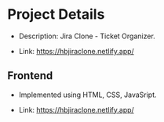 # Project Details

- Description: Jira Clone - Ticket Organizer.

- Link: https://hbjiraclone.netlify.app/

## Frontend

- Implemented using HTML, CSS, JavaSript.

- Link: https://hbjiraclone.netlify.app/
